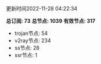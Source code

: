 更新时间2022-11-28 04:22:34

**总订阅: 73**
**总节点: 1039**
**有效节点: 317**
- trojan节点: 54
- v2ray节点: 234
- ss节点: 28
- ssr节点: 1
